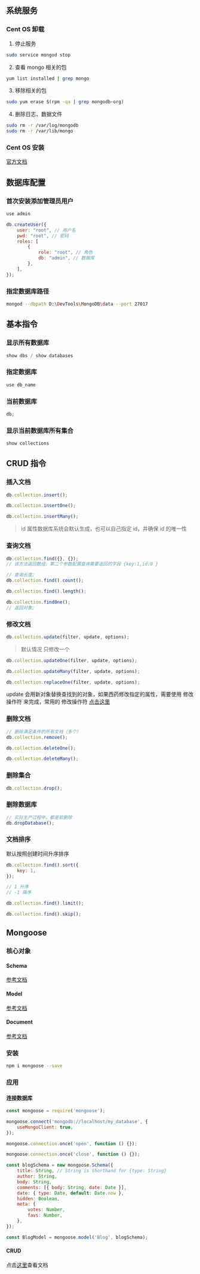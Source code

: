 ## 系统服务

### Cent OS 卸载

1. 停止服务

```bash
sudo service mongod stop
```

2. 查看 mongo 相关的包

```bash
yum list installed | grep mongo
```

3. 移除相关的包

```bash
sudo yum erase $(rpm -qa | grep mongodb-org)
```

4. 删除日志、数据文件

```bash
sudo rm -r /var/log/mongodb
sudo rm -r /var/lib/mongo
```

### Cent OS 安装

[官方文档](https://www.mongodb.com/docs/manual/tutorial/install-mongodb-enterprise-on-red-hat/)

## 数据库配置

### 首次安装添加管理员用户

```javascript
use admin

db.createUser({
    user: "root", // 用户名
    pwd: "root", // 密码
    roles: [
        {
            role: "root", // 角色
            db: "admin", // 数据库
        },
    ],
});
```

### 指定数据库路径

```bash
mongod --dbpath D:\DevTools\MongoDB\data --port 27017
```

## 基本指令

### 显示所有数据库

```javascript
show dbs / show databases
```

### 指定数据库

```javascript
use db_name
```

### 当前数据库

```javascript
db;
```

### 显示当前数据库所有集合

```javascript
show collections
```

## CRUD 指令

### 插入文档

```javascript
db.collection.insert();
```

```javascript
db.collection.insertOne();
```

```javascript
db.collection.insertMany();
```

> id 属性数据库系统会默认生成，也可以自己指定 id，并确保 id 的唯一性

### 查询文档

```javascript
db.collection.find({}, {});
// 该方法返回数组，第二个参数配置查询需要返回的字段 {key:1,id:0 }
```

```javascript
// 查询长度;
db.collection.find().count();

db.collection.find().length();
```

```javascript
db.collection.findOne();
// 返回对象;
```

### 修改文档

```javascript
db.collection.update(filter, update, options);
```

> 默认情况 只修改一个

```javascript
db.collection.updateOne(filter, update, options);
```

```javascript
db.collection.updateMany(filter, update, options);
```

```javascript
db.collection.replaceOne(filter, update, options);
```

update 会用新对象替换查找到的对象，如果西药修改指定的属性，需要使用 修改操作符 来完成，常用的 修改操作符 [点击这里](https://www.mongodb.com/docs/v4.2/reference/operator/update/)

### 删除文档

```javascript
// 删除满足条件的所有文档（多个）
db.collection.remove();
```

```javascript
db.collection.deleteOne();
```

```javascript
db.collection.deleteMany();
```

### 删除集合

```javascript
db.collection.drop();
```

### 删除数据库

```javascript
// 实际生产过程中，都是软删除
db.dropDatabase();
```

### 文档排序

默认按照创建时间升序排序

```javascript
db.collection.find().sort({
	key: 1,
});

// 1 升序
// -1 降序
```

```javascript
db.collection.find().limit();
```

```javascript
db.collection.find().skip();
```

## Mongoose

### 核心对象

#### Schema

[参考文档](https://mongoosejs.com/docs/api/schema.html)

#### Model

[参考文档](https://mongoosejs.com/docs/api/model.html)

#### Document

[参考文档](https://mongoosejs.com/docs/api/document.html)

### 安装

```bash
npm i mongoose --save
```

### 应用

#### 连接数据库

```javascript
const mongoose = require('mongoose');

mongoose.connect('mongodb://localhost/my_database', {
	useMongoClient: true,
});

mongoose.connection.once('open', function () {});

mongoose.connection.once('close', function () {});

const blogSchema = new mongoose.Schema({
	title: String, // String is shorthand for {type: String}
	author: String,
	body: String,
	comments: [{ body: String, date: Date }],
	date: { type: Date, default: Date.now },
	hidden: Boolean,
	meta: {
		votes: Number,
		favs: Number,
	},
});

const BlogModel = mongoose.model('Blog', blogSchema);
```

#### CRUD

点击[这里](https://mongoosejs.com/docs/api/model.html)查看文档

```

```
